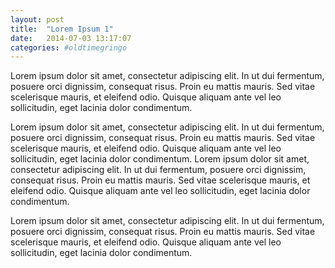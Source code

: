 ```yaml
---
layout: post
title:  "Lorem Ipsum 1"
date:   2014-07-03 13:17:07
categories: #oldtimegringo
---
```


Lorem ipsum dolor sit amet, consectetur adipiscing elit. In ut dui fermentum, posuere orci dignissim, consequat risus. Proin eu mattis mauris. Sed vitae scelerisque mauris, et eleifend odio. Quisque aliquam ante vel leo sollicitudin, eget lacinia dolor condimentum.

Lorem ipsum dolor sit amet, consectetur adipiscing elit. In ut dui fermentum, posuere orci dignissim, consequat risus. Proin eu mattis mauris. Sed vitae scelerisque mauris, et eleifend odio. Quisque aliquam ante vel leo sollicitudin, eget lacinia dolor condimentum.
Lorem ipsum dolor sit amet, consectetur adipiscing elit. In ut dui fermentum, posuere orci dignissim, consequat risus. Proin eu mattis mauris. Sed vitae scelerisque mauris, et eleifend odio. Quisque aliquam ante vel leo sollicitudin, eget lacinia dolor condimentum.

Lorem ipsum dolor sit amet, consectetur adipiscing elit. In ut dui fermentum, posuere orci dignissim, consequat risus. Proin eu mattis mauris. Sed vitae scelerisque mauris, et eleifend odio. Quisque aliquam ante vel leo sollicitudin, eget lacinia dolor condimentum.
